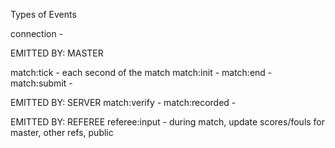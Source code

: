 





Types of Events

connection - 

EMITTED BY: MASTER

match:tick - each second of the match
match:init - 
match:end - 
match:submit - 


EMITTED BY: SERVER
match:verify - 
match:recorded - 

EMITTED BY: REFEREE
referee:input - during match, update scores/fouls for master, other refs, public